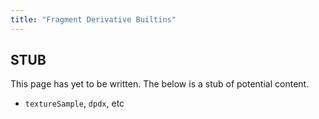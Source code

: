 ```yaml
---
title: "Fragment Derivative Builtins"
---
```


## STUB
This page has yet to be written. The below is a stub of potential content.

* `textureSample`, `dpdx`, etc

